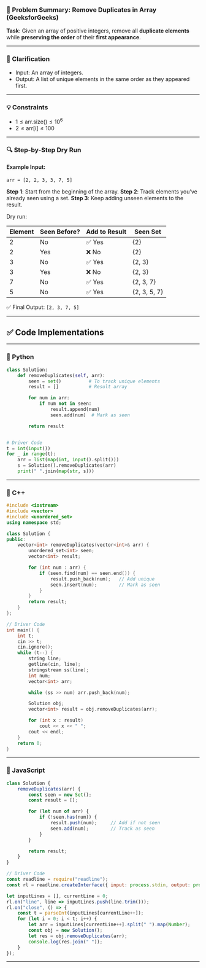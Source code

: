 ### 🧠 Problem Summary: Remove Duplicates in Array (GeeksforGeeks)

**Task**:
Given an array of positive integers, remove all **duplicate elements** while **preserving the order** of their **first appearance**.

---

### 📘 Clarification

* Input: An array of integers.
* Output: A list of unique elements in the same order as they appeared first.

---

### 💡 Constraints

* $1 \leq \text{arr.size()} \leq 10^6$
* $2 \leq \text{arr[i]} \leq 100$

---

### 🔍 Step-by-Step Dry Run

#### Example Input:

```
arr = [2, 2, 3, 3, 7, 5]
```

**Step 1**: Start from the beginning of the array.
**Step 2**: Track elements you’ve already seen using a set.
**Step 3**: Keep adding unseen elements to the result.

Dry run:

| Element | Seen Before? | Add to Result | Seen Set     |
| ------- | ------------ | ------------- | ------------ |
| 2       | No           | ✅ Yes         | {2}          |
| 2       | Yes          | ❌ No          | {2}          |
| 3       | No           | ✅ Yes         | {2, 3}       |
| 3       | Yes          | ❌ No          | {2, 3}       |
| 7       | No           | ✅ Yes         | {2, 3, 7}    |
| 5       | No           | ✅ Yes         | {2, 3, 5, 7} |

✅ Final Output: `[2, 3, 7, 5]`

---

## ✅ Code Implementations

---

### 🔸 Python

```python
class Solution:
    def removeDuplicates(self, arr):
        seen = set()          # To track unique elements
        result = []           # Result array

        for num in arr:
            if num not in seen:
                result.append(num)
                seen.add(num)  # Mark as seen

        return result


# Driver Code
t = int(input())
for _ in range(t):
    arr = list(map(int, input().split()))
    s = Solution().removeDuplicates(arr)
    print(" ".join(map(str, s)))
```

---

### 🔸 C++

```cpp
#include <iostream>
#include <vector>
#include <unordered_set>
using namespace std;

class Solution {
public:
    vector<int> removeDuplicates(vector<int>& arr) {
        unordered_set<int> seen;
        vector<int> result;

        for (int num : arr) {
            if (seen.find(num) == seen.end()) {
                result.push_back(num);   // Add unique
                seen.insert(num);        // Mark as seen
            }
        }
        return result;
    }
};

// Driver Code
int main() {
    int t;
    cin >> t;
    cin.ignore();
    while (t--) {
        string line;
        getline(cin, line);
        stringstream ss(line);
        int num;
        vector<int> arr;

        while (ss >> num) arr.push_back(num);

        Solution obj;
        vector<int> result = obj.removeDuplicates(arr);

        for (int x : result)
            cout << x << " ";
        cout << endl;
    }
    return 0;
}
```

---

### 🔸 JavaScript

```javascript
class Solution {
    removeDuplicates(arr) {
        const seen = new Set();
        const result = [];

        for (let num of arr) {
            if (!seen.has(num)) {
                result.push(num);     // Add if not seen
                seen.add(num);        // Track as seen
            }
        }

        return result;
    }
}

// Driver Code
const readline = require("readline");
const rl = readline.createInterface({ input: process.stdin, output: process.stdout });

let inputLines = [], currentLine = 0;
rl.on("line", line => inputLines.push(line.trim()));
rl.on("close", () => {
    const t = parseInt(inputLines[currentLine++]);
    for (let i = 0; i < t; i++) {
        let arr = inputLines[currentLine++].split(" ").map(Number);
        const obj = new Solution();
        let res = obj.removeDuplicates(arr);
        console.log(res.join(" "));
    }
});
```

---



